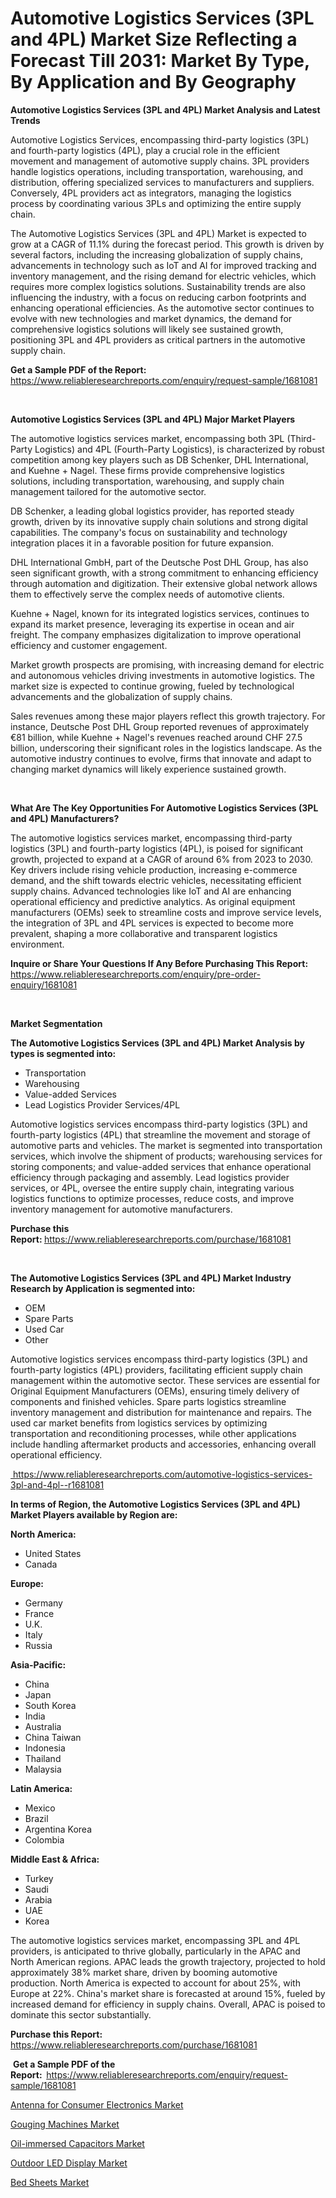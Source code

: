 <p><h1>Automotive Logistics Services (3PL and 4PL) Market Size Reflecting a Forecast Till 2031: Market By Type, By Application and By Geography</h1></p><p><strong>Automotive Logistics Services (3PL and 4PL) Market Analysis and Latest Trends</strong></p>
<p><p>Automotive Logistics Services, encompassing third-party logistics (3PL) and fourth-party logistics (4PL), play a crucial role in the efficient movement and management of automotive supply chains. 3PL providers handle logistics operations, including transportation, warehousing, and distribution, offering specialized services to manufacturers and suppliers. Conversely, 4PL providers act as integrators, managing the logistics process by coordinating various 3PLs and optimizing the entire supply chain.</p><p>The Automotive Logistics Services (3PL and 4PL) Market is expected to grow at a CAGR of 11.1% during the forecast period. This growth is driven by several factors, including the increasing globalization of supply chains, advancements in technology such as IoT and AI for improved tracking and inventory management, and the rising demand for electric vehicles, which requires more complex logistics solutions. Sustainability trends are also influencing the industry, with a focus on reducing carbon footprints and enhancing operational efficiencies. As the automotive sector continues to evolve with new technologies and market dynamics, the demand for comprehensive logistics solutions will likely see sustained growth, positioning 3PL and 4PL providers as critical partners in the automotive supply chain.</p></p>
<p><strong>Get a Sample PDF of the Report:&nbsp;</strong> <a href="https://www.reliableresearchreports.com/enquiry/request-sample/1681081?utm_campaign=36&utm_medium=2&utm_source=Github&utm_content=ia&utm_term=04102024&utm_id=automotive-logistics-services-3pl-and-4pl">https://www.reliableresearchreports.com/enquiry/request-sample/1681081</a></p>
<p>&nbsp;</p>
<p><strong>Automotive Logistics Services (3PL and 4PL) Major Market Players</strong></p>
<p><p>The automotive logistics services market, encompassing both 3PL (Third-Party Logistics) and 4PL (Fourth-Party Logistics), is characterized by robust competition among key players such as DB Schenker, DHL International, and Kuehne + Nagel. These firms provide comprehensive logistics solutions, including transportation, warehousing, and supply chain management tailored for the automotive sector.</p><p>DB Schenker, a leading global logistics provider, has reported steady growth, driven by its innovative supply chain solutions and strong digital capabilities. The company's focus on sustainability and technology integration places it in a favorable position for future expansion. </p><p>DHL International GmbH, part of the Deutsche Post DHL Group, has also seen significant growth, with a strong commitment to enhancing efficiency through automation and digitization. Their extensive global network allows them to effectively serve the complex needs of automotive clients.</p><p>Kuehne + Nagel, known for its integrated logistics services, continues to expand its market presence, leveraging its expertise in ocean and air freight. The company emphasizes digitalization to improve operational efficiency and customer engagement.</p><p>Market growth prospects are promising, with increasing demand for electric and autonomous vehicles driving investments in automotive logistics. The market size is expected to continue growing, fueled by technological advancements and the globalization of supply chains.</p><p>Sales revenues among these major players reflect this growth trajectory. For instance, Deutsche Post DHL Group reported revenues of approximately €81 billion, while Kuehne + Nagel's revenues reached around CHF 27.5 billion, underscoring their significant roles in the logistics landscape. As the automotive industry continues to evolve, firms that innovate and adapt to changing market dynamics will likely experience sustained growth.</p></p>
<p>&nbsp;</p>
<p><strong>What Are The Key Opportunities For Automotive Logistics Services (3PL and 4PL) Manufacturers?</strong></p>
<p><p>The automotive logistics services market, encompassing third-party logistics (3PL) and fourth-party logistics (4PL), is poised for significant growth, projected to expand at a CAGR of around 6% from 2023 to 2030. Key drivers include rising vehicle production, increasing e-commerce demand, and the shift towards electric vehicles, necessitating efficient supply chains. Advanced technologies like IoT and AI are enhancing operational efficiency and predictive analytics. As original equipment manufacturers (OEMs) seek to streamline costs and improve service levels, the integration of 3PL and 4PL services is expected to become more prevalent, shaping a more collaborative and transparent logistics environment.</p></p>
<p><strong>Inquire or Share Your Questions If Any Before Purchasing This Report:</strong> <a href="https://www.reliableresearchreports.com/enquiry/pre-order-enquiry/1681081?utm_campaign=36&utm_medium=2&utm_source=Github&utm_content=ia&utm_term=04102024&utm_id=automotive-logistics-services-3pl-and-4pl">https://www.reliableresearchreports.com/enquiry/pre-order-enquiry/1681081</a></p>
<p>&nbsp;</p>
<p><strong>Market Segmentation</strong></p>
<p><strong>The Automotive Logistics Services (3PL and 4PL) Market Analysis by types is segmented into:</strong></p>
<p><ul><li>Transportation</li><li>Warehousing</li><li>Value-added Services</li><li>Lead Logistics Provider Services/4PL</li></ul></p>
<p><p>Automotive logistics services encompass third-party logistics (3PL) and fourth-party logistics (4PL) that streamline the movement and storage of automotive parts and vehicles. The market is segmented into transportation services, which involve the shipment of products; warehousing services for storing components; and value-added services that enhance operational efficiency through packaging and assembly. Lead logistics provider services, or 4PL, oversee the entire supply chain, integrating various logistics functions to optimize processes, reduce costs, and improve inventory management for automotive manufacturers.</p></p>
<p><strong>Purchase this Report:&nbsp;</strong><a href="https://www.reliableresearchreports.com/purchase/1681081?utm_campaign=36&utm_medium=2&utm_source=Github&utm_content=ia&utm_term=04102024&utm_id=automotive-logistics-services-3pl-and-4pl">https://www.reliableresearchreports.com/purchase/1681081</a></p>
<p>&nbsp;</p>
<p><strong>The Automotive Logistics Services (3PL and 4PL) Market Industry Research by Application is segmented into:</strong></p>
<p><ul><li>OEM</li><li>Spare Parts</li><li>Used Car</li><li>Other</li></ul></p>
<p><p>Automotive logistics services encompass third-party logistics (3PL) and fourth-party logistics (4PL) providers, facilitating efficient supply chain management within the automotive sector. These services are essential for Original Equipment Manufacturers (OEMs), ensuring timely delivery of components and finished vehicles. Spare parts logistics streamline inventory management and distribution for maintenance and repairs. The used car market benefits from logistics services by optimizing transportation and reconditioning processes, while other applications include handling aftermarket products and accessories, enhancing overall operational efficiency.</p></p>
<p><a href="https://www.reliableresearchreports.com/automotive-logistics-services-3pl-and-4pl--r1681081?utm_campaign=36&utm_medium=2&utm_source=Github&utm_content=ia&utm_term=04102024&utm_id=automotive-logistics-services-3pl-and-4pl">&nbsp;https://www.reliableresearchreports.com/automotive-logistics-services-3pl-and-4pl--r1681081</a></p>
<p><strong>In terms of Region, the Automotive Logistics Services (3PL and 4PL) Market Players available by Region are:</strong></p>
<p>
    <p> <strong> North America: </strong>
        <ul>
            <li>United States</li>
            <li>Canada</li>
        </ul>
        </p> 
    <p> <strong> Europe: </strong>
        <ul>
            <li>Germany</li>
            <li>France</li>
            <li>U.K.</li>
            <li>Italy</li>
            <li>Russia</li>
        </ul>
        </p> 
    <p> <strong> Asia-Pacific: </strong>
        <ul>
            <li>China</li>
            <li>Japan</li>
            <li>South Korea</li>
            <li>India</li>
            <li>Australia</li>
            <li>China Taiwan</li>
            <li>Indonesia</li>
            <li>Thailand</li>
            <li>Malaysia</li>
        </ul>
        </p> 
    <p> <strong> Latin America: </strong>
        <ul>
            <li>Mexico</li>
            <li>Brazil</li>
            <li>Argentina Korea</li>
            <li>Colombia</li>
        </ul>
        </p> 
    <p> <strong> Middle East & Africa: </strong>
        <ul>
            <li>Turkey</li>
            <li>Saudi</li>
            <li>Arabia</li>
            <li>UAE</li>
            <li>Korea</li>
        </ul>
    </p>
    </p>
<p><p>The automotive logistics services market, encompassing 3PL and 4PL providers, is anticipated to thrive globally, particularly in the APAC and North American regions. APAC leads the growth trajectory, projected to hold approximately 38% market share, driven by booming automotive production. North America is expected to account for about 25%, with Europe at 22%. China's market share is forecasted at around 15%, fueled by increased demand for efficiency in supply chains. Overall, APAC is poised to dominate this sector substantially.</p></p>
<p><strong>Purchase this Report: </strong><a href="https://www.reliableresearchreports.com/purchase/1681081?utm_campaign=36&utm_medium=2&utm_source=Github&utm_content=ia&utm_term=04102024&utm_id=automotive-logistics-services-3pl-and-4pl">https://www.reliableresearchreports.com/purchase/1681081</a></p>
<p>&nbsp;<strong>Get a Sample PDF of the Report:&nbsp;&nbsp;</strong><a href="https://www.reliableresearchreports.com/enquiry/request-sample/1681081?utm_campaign=36&utm_medium=2&utm_source=Github&utm_content=ia&utm_term=04102024&utm_id=automotive-logistics-services-3pl-and-4pl">https://www.reliableresearchreports.com/enquiry/request-sample/1681081</a></p>
<p><strong></strong></p>
<p><p><a href="https://issuu.com/reportprime-2/docs/antenna-for-consumer-electronics-ma_3b387569a8bb76?utm_campaign=36&utm_medium=2&utm_source=Github&utm_content=ia&utm_term=04102024&utm_id=automotive-logistics-services-3pl-and-4pl">Antenna for Consumer Electronics Market</a></p><p><a href="https://github.com/jordond5lezama/Market-Research-Report-List-1/blob/main/gouging-machines-market.md?utm_campaign=36&utm_medium=2&utm_source=Github&utm_content=ia&utm_term=04102024&utm_id=automotive-logistics-services-3pl-and-4pl">Gouging Machines Market</a></p><p><a href="https://issuu.com/reportprime-2/docs/oil-immersed-capacitors-market-size_26bc67b76ada77?utm_campaign=36&utm_medium=2&utm_source=Github&utm_content=ia&utm_term=04102024&utm_id=automotive-logistics-services-3pl-and-4pl">Oil-immersed Capacitors Market</a></p><p><a href="https://www.linkedin.com/pulse/outdoor-led-display-market-overview-global-trends-future-iumre?utm_campaign=36&utm_medium=2&utm_source=Github&utm_content=ia&utm_term=04102024&utm_id=automotive-logistics-services-3pl-and-4pl">Outdoor LED Display Market</a></p><p><a href="https://www.linkedin.com/pulse/booming-bed-sheets-market-sector-analysis-growth-projections-rynzc?utm_campaign=36&utm_medium=2&utm_source=Github&utm_content=ia&utm_term=04102024&utm_id=automotive-logistics-services-3pl-and-4pl">Bed Sheets Market</a></p></p>